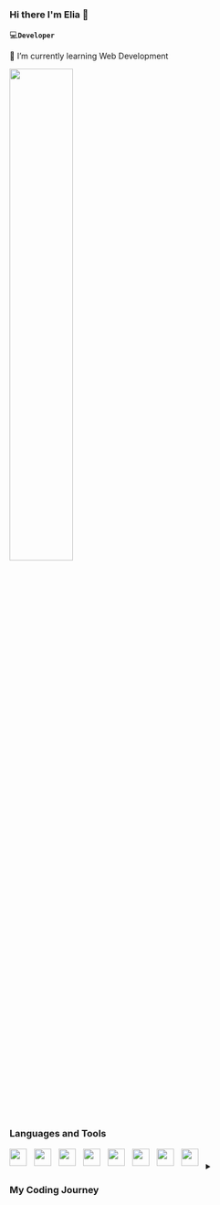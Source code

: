 ### Hi there I'm Elia 👋

:computer:**`Developer`**

🌱 I’m currently learning Web Development

<img align="center" width="47%" src="https://github-readme-stats.vercel.app/api/top-langs/?username=rich-eli&layout=compact">

### Languages and Tools

<img align="left" width="30px" style="padding-right:10px;" src="https://cdn.jsdelivr.net/gh/devicons/devicon/icons/html5/html5-plain.svg" />
<img align="left" width="30px" style="padding-right:10px;" src="https://cdn.jsdelivr.net/gh/devicons/devicon/icons/css3/css3-plain.svg" />
<img align="left" width="30px" style="padding-right:10px;" src="https://cdn.jsdelivr.net/gh/devicons/devicon/icons/javascript/javascript-plain.svg" />
<img align="left" width="30px" style="padding-right:10px;" src="https://cdn.jsdelivr.net/gh/devicons/devicon/icons/vscode/vscode-original.svg" />
<img align="left" width="30px" style="padding-right:10px;" src="https://cdn.jsdelivr.net/gh/devicons/devicon/icons/swift/swift-original.svg" />
<img align="left" width="30px" style="padding-right:10px;" src="https://cdn.jsdelivr.net/gh/devicons/devicon/icons/tailwindcss/tailwindcss-plain.svg" />
<img align="left" width="30px" style="padding-right:10px;" src="https://cdn.jsdelivr.net/gh/devicons/devicon/icons/bootstrap/bootstrap-original.svg" />
<img align="left" width="30px" style="padding-right:10px;" src="https://cdn.jsdelivr.net/gh/devicons/devicon/icons/xcode/xcode-plain.svg" />

#
<details>
  <summary><h3>My Coding Journey</h3></summary>
  I started my journey as a Computer Science student. As a typical CompSci, I started out with C. As time went on, I picked up other technologies in the Web Development area and some fundamentals in iOS development. This culminated in a few weeks ago when I landed and completed my first freelance coding gig. While it didn't pay much, it taught me plenty regarding development-especially the "hiccups" along the way. Now, to further satiate my hunger for learning more, I am looking to land my first internship experience in web development.
</details>
        


          




